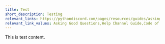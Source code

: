 ```yaml
---
title: Test
short_description: Testing
relevant_links: https://pythondiscord.com/pages/resources/guides/asking-good-questions/,https://pythondiscord.com/pages/resources/guides/help-channels/,https://pythondiscord.com/pages/code-of-conduct/
relevant_link_values: Asking Good Questions,Help Channel Guide,Code of Conduct
---
```


This is test content.
